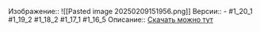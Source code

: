 Изображение:: ![[Pasted image 20250209151956.png]]
Версии:: - #1_20_1 #1_19_2 #1_18_2 #1_17_1 #1_16_5
Описание:: [Скачать можно тут](https://www.curseforge.com/minecraft/mc-mods/epic-fight-mod/files/all?page=1&pageSize=20)